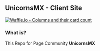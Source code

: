 ## UnicornsMX - Client Site

[![Waffle.io - Columns and their card count](https://badge.waffle.io/uniconrsmx/client_site.svg?columns=all)](https://waffle.io/uniconrsmx/client_site)

 ### What is?

 This Repo for Page Community **UnicornsMX**